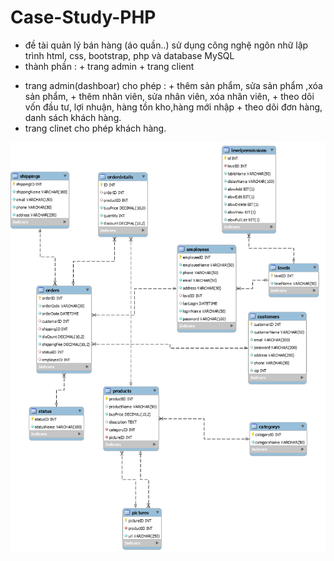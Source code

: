 # Case-Study-PHP
- đề tài quản lý bán hàng (áo quần..)
sử dụng công nghệ ngôn nhữ lập trình html, css, bootstrap, php và database MySQL
- thành phần : + trang admin 
               + trang client
+ trang  admin(dashboar) cho phép : + thêm sản phẩm, sửa sản phẩm ,xóa sản phẩm, 
                          + thêm nhân viên, sửa nhân viên, xóa nhân viên,
                          + theo dõi vốn đầu tư, lợi nhuận, hàng tồn kho,hàng mới nhập
                          + theo dõi đơn hàng, danh sách khách hàng.
+ trang clinet cho phép khách hàng.

<img src="timi.png">


